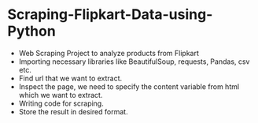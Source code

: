 # Scraping-Flipkart-Data-using-Python
- Web Scraping Project to analyze products from Flipkart
- Importing necessary libraries like BeautifulSoup, requests, Pandas, csv etc. 
- Find url that we want to extract.
- Inspect the page, we need to specify the content variable from html which we want to  extract.
- Writing code for scraping.
- Store the result in desired format.
